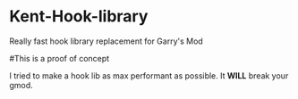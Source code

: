 # Kent-Hook-library
Really fast hook library replacement for Garry's Mod

#This is a proof of concept

I tried to make a hook lib as max performant as possible.
It **WILL** break your gmod.
